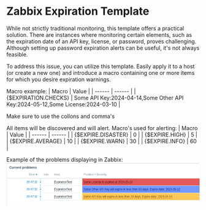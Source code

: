 # Zabbix Expiration Template

While not strictly traditional monitoring, this template offers a practical solution. There are instances where monitoring certain elements, such as the expiration date of an API key, license, or password, proves challenging. Although setting up password expiration alerts can be useful, it's not always feasible.

To address this issue, you can utilize this template. Easily apply it to a host (or create a new one) and introduce a macro containing one or more items for which you desire expiration warnings.

Macro example:
| Macro | Value |
| ------ | ------ |
| {$EXPIRATION.CHECKS} | Some API Key:2024-04-14,Some Other API Key:2024-05-12,Some License:2024-03-10 |

Make sure to use the collons and comma's

All items will be discovered and will alert. Macro's used for alerting:
| Macro | Value |
| ------ | ------ |
| {$EXPIRE.DISASTER} | 0 |
| {$EXPIRE.HIGH} | 5 |
| {$EXPIRE.AVERAGE} | 10 |
| {$EXPIRE.WARN} | 30 |
| {$EXPIRE.INFO} | 60 |

Example of the problems displaying in Zabbix:
![Screenshot](https://raw.githubusercontent.com/Zablove/zabbix_expiration_template/main/screenshot/screenshot1.png)
